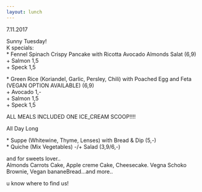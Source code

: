 ```yaml
---
layout: lunch
---
```



7.11.2017

Sunny Tuesday!<br>K specials:<br>\* Fennel Spinach Crispy Pancake with Ricotta Avocado Almonds Salat (6,9)<br>+ Salmon 1,5<br>+ Speck 1,5

\* Green Rice (Koriandel, Garlic, Persley, Chili) with Poached Egg and Feta (VEGAN OPTION AVAILABLE) (6,9)<br>+ Avocado 1,-<br>+ Salmon 1,5<br>+ Speck 1,5

ALL MEALS INCLUDED ONE ICE_CREAM SCOOP!!!!

All Day Long

\* Suppe (Whitewine, Thyme, Lenses) with Bread & Dip (5,-)<br>\* Quiche (Mix Vegetables) -/+ Salad (3,9/6,-)

and for sweets lover..<br>Almonds Carrots Cake, Apple creme Cake, Cheesecake. Vegna Schoko Brownie, Vegan bananeBread...and more..

u know where to find us!